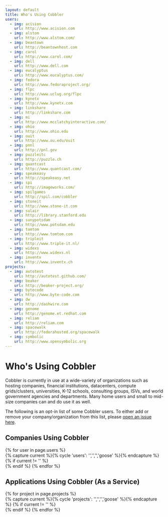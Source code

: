 ```yaml
---
layout: default
title: Who's Using Cobbler
users:
  - img: acision
    url: http://www.acision.com
  - img: alstom
    url: http://www.alstom.com/
  - img: beantown
    url: http://beantownhost.com
  - img: carol
    url: http://www.carol.com/
  - img: dell
    url: http://www.dell.com
  - img: eucalyptus
    url: http://www.eucalyptus.com/
  - img: fedora
    url: http://www.fedoraproject.org/
  - img: flpc
    url: http://www.uclug.org/flpc
  - img: kynetx
    url: http://www.kynetx.com
  - img: linkshare
    url: http://linkshare.com
  - img: mi
    url: http://www.mcclatchyinteractive.com/
  - img: ohio
    url: http://www.ohio.edu
  - img: ouit
    url: http://www.ou.edu/ouit
  - img: pnnl
    url: http://pnl.gov
  - img: puzzleitc
    url: http://puzzle.ch
  - img: quantcast
    url: http://www.quantcast.com/
  - img: speakeasy
    url: http://speakeasy.net
  - img: spi
    url: http://imageworks.com/
  - img: spilgames
    url: http://spil.com/cobbler
  - img: stoneit
    url: http://www.stone-it.com
  - img: sulair
    url: http://library.stanford.edu
  - img: sunypotsdam
    url: http://www.potsdam.edu
  - img: tomtom
    url: http://www.tomtom.com
  - img: tripleit
    url: http://www.triple-it.nl/
  - img: widexs
    url: http://www.widexs.nl
  - img: inventx
    url: http://www.inventx.ch
projects:
  - img: autotest
    url: http://autotest.github.com/
  - img: beaker
    url: http://beaker-project.org/
  - img: bytecode
    url: http://www.byte-code.com
  - img: dw
    url: http://dashwire.com
  - img: genome
    url: http://genome.et.redhat.com
  - img: reliam
    url: http://reliam.com
  - img: spacewalk
    url: http://fedorahosted.org/spacewalk
  - img: symbolic
    url: http://www.opensymbolic.org
---
```


# Who's Using Cobbler

Cobbler is currently in use at a wide-variety of organizations such as hosting companies, financial institutions, datacenters, compute grids/clusters, universities, K-12 schools, consulting groups, ISVs, and world government agencies and departments.  Many home users and small to mid-size companies can and do use it as well.

The following is an opt-in list of some Cobbler users. To either add or remove your company/organization from this list, please [open an issue here](https://github.com/cobbler/cobbler.github.com/issues).

## Companies Using Cobbler

<div class="container logolist">
 <div class="row-fluid">
{% for user in page.users %}
  <div class="span3 userlogo"><a href="{{ user.url }}"><img src="/images/who/{{ user.img }}_logo_sm.png" alt="" /></a></div>
 {% capture current %}{% cycle 'users': '','','','goose' %}{% endcapture %}
 {% if current != '' %}
 </div>
 <div class="row-fluid">
 {% endif %}
{% endfor %}
 </div>
</div>

## Applications Using Cobbler (As a Service)

<div class="container logolist">
 <div class="row-fluid">
{% for project in page.projects %}
  <div class="span3 userlogo"><a href="{{ project.url }}"><img src="/images/who/{{ project.img }}_logo_sm.png" alt="" /></a></div>
 {% capture current %}{% cycle 'projects': '','','','goose' %}{% endcapture %}
 {% if current != '' %}
 </div>
 <div class="row-fluid">
 {% endif %}
{% endfor %}
 </div>
</div>


